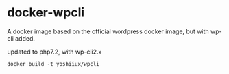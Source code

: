 # docker-wpcli
A docker image based on the official wordpress docker image, but with wp-cli added.

updated to php7.2, with wp-cli2.x

``docker build -t yoshiiux/wpcli``